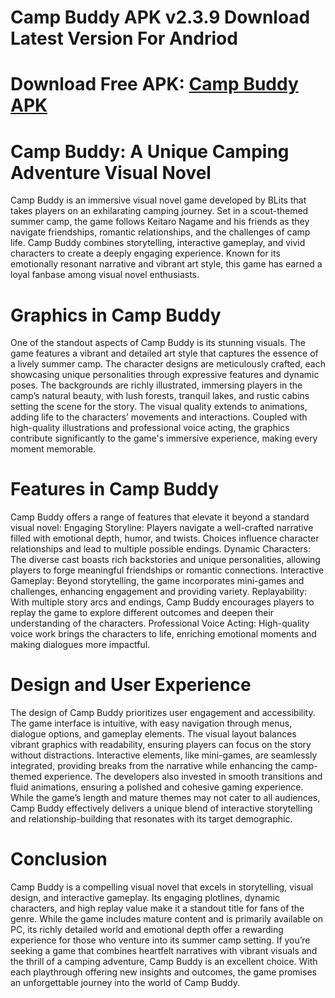 # Camp Buddy APK v2.3.9 Download Latest Version For Andriod
# Download Free APK: [Camp Buddy APK](https://apkhihe.net/camp-buddy/)
# Camp Buddy: A Unique Camping Adventure Visual Novel
Camp Buddy is an immersive visual novel game developed by BLits that takes players on an exhilarating camping journey. Set in a scout-themed summer camp, the game follows Keitaro Nagame and his friends as they navigate friendships, romantic relationships, and the challenges of camp life. Camp Buddy combines storytelling, interactive gameplay, and vivid characters to create a deeply engaging experience. Known for its emotionally resonant narrative and vibrant art style, this game has earned a loyal fanbase among visual novel enthusiasts.

# Graphics in Camp Buddy
One of the standout aspects of Camp Buddy is its stunning visuals. The game features a vibrant and detailed art style that captures the essence of a lively summer camp. The character designs are meticulously crafted, each showcasing unique personalities through expressive features and dynamic poses. The backgrounds are richly illustrated, immersing players in the camp’s natural beauty, with lush forests, tranquil lakes, and rustic cabins setting the scene for the story.
The visual quality extends to animations, adding life to the characters’ movements and interactions. Coupled with high-quality illustrations and professional voice acting, the graphics contribute significantly to the game's immersive experience, making every moment memorable.

# Features in Camp Buddy
Camp Buddy offers a range of features that elevate it beyond a standard visual novel:
Engaging Storyline: Players navigate a well-crafted narrative filled with emotional depth, humor, and twists. Choices influence character relationships and lead to multiple possible endings.
Dynamic Characters: The diverse cast boasts rich backstories and unique personalities, allowing players to forge meaningful friendships or romantic connections.
Interactive Gameplay: Beyond storytelling, the game incorporates mini-games and challenges, enhancing engagement and providing variety.
Replayability: With multiple story arcs and endings, Camp Buddy encourages players to replay the game to explore different outcomes and deepen their understanding of the characters.
Professional Voice Acting: High-quality voice work brings the characters to life, enriching emotional moments and making dialogues more impactful.

# Design and User Experience
The design of Camp Buddy prioritizes user engagement and accessibility. The game interface is intuitive, with easy navigation through menus, dialogue options, and gameplay elements. The visual layout balances vibrant graphics with readability, ensuring players can focus on the story without distractions.
Interactive elements, like mini-games, are seamlessly integrated, providing breaks from the narrative while enhancing the camp-themed experience. The developers also invested in smooth transitions and fluid animations, ensuring a polished and cohesive gaming experience.
While the game’s length and mature themes may not cater to all audiences, Camp Buddy effectively delivers a unique blend of interactive storytelling and relationship-building that resonates with its target demographic.

# Conclusion
Camp Buddy is a compelling visual novel that excels in storytelling, visual design, and interactive gameplay. Its engaging plotlines, dynamic characters, and high replay value make it a standout title for fans of the genre. While the game includes mature content and is primarily available on PC, its richly detailed world and emotional depth offer a rewarding experience for those who venture into its summer camp setting.
If you’re seeking a game that combines heartfelt narratives with vibrant visuals and the thrill of a camping adventure, Camp Buddy is an excellent choice. With each playthrough offering new insights and outcomes, the game promises an unforgettable journey into the world of Camp Buddy.
